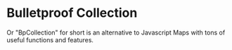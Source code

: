 # Bulletproof Collection
Or "BpCollection" for short is an alternative to Javascript Maps with tons of useful functions and features.
